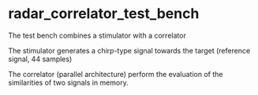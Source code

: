 # radar_correlator_test_bench

The test bench combines a stimulator with a correlator

The stimulator generates a chirp-type signal towards the target (reference signal, 44 samples)

The correlator (parallel architecture) perform the evaluation of the similarities of two signals in memory.
